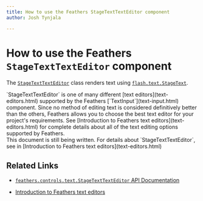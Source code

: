 ```yaml
---
title: How to use the Feathers StageTextTextEditor component  
author: Josh Tynjala

---
```

# How to use the Feathers `StageTextTextEditor` component

The [`StageTextTextEditor`](../api-reference/feathers/controls/text/StageTextTextEditor.html) class renders text using [`flash.text.StageText`](http://help.adobe.com/en_US/FlashPlatform/reference/actionscript/3/flash/text/StageText.html).

<aside class="info">`StageTextTextEditor` is one of many different [text editors](text-editors.html) supported by the Feathers [`TextInput`](text-input.html) component. Since no method of editing text is considered definitively better than the others, Feathers allows you to choose the best text editor for your project's requirements. See [Introduction to Feathers text editors](text-editors.html) for complete details about all of the text editing options supported by Feathers.</aside>

<aside class="warn">This document is still being written. For details about `StageTextTextEditor`, see in [Introduction to Feathers text editors](text-editors.html)</aside>

## Related Links

-   [`feathers.controls.text.StageTextTextEditor` API Documentation](../api-reference/feathers/controls/text/StageTextTextEditor.html)

-   [Introduction to Feathers text editors](text-editors.html)
